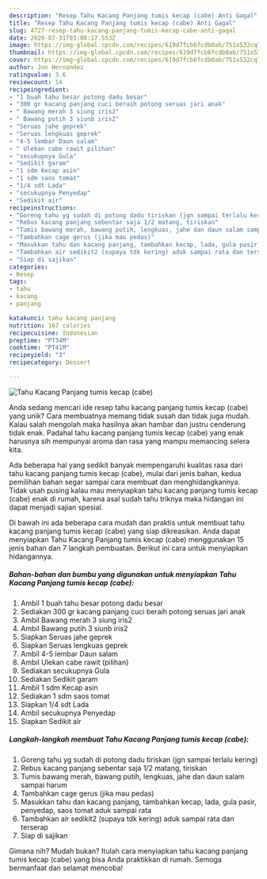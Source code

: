 ```yaml
---
description: "Resep Tahu Kacang Panjang tumis kecap (cabe) Anti Gagal"
title: "Resep Tahu Kacang Panjang tumis kecap (cabe) Anti Gagal"
slug: 4727-resep-tahu-kacang-panjang-tumis-kecap-cabe-anti-gagal
date: 2020-07-31T03:08:17.553Z
image: https://img-global.cpcdn.com/recipes/619d7fcb6fcdb0ab/751x532cq70/tahu-kacang-panjang-tumis-kecap-cabe-foto-resep-utama.jpg
thumbnail: https://img-global.cpcdn.com/recipes/619d7fcb6fcdb0ab/751x532cq70/tahu-kacang-panjang-tumis-kecap-cabe-foto-resep-utama.jpg
cover: https://img-global.cpcdn.com/recipes/619d7fcb6fcdb0ab/751x532cq70/tahu-kacang-panjang-tumis-kecap-cabe-foto-resep-utama.jpg
author: Jon Hernandez
ratingvalue: 3.6
reviewcount: 14
recipeingredient:
- "1 buah tahu besar potong dadu besar"
- "300 gr kacang panjang cuci beraih potong seruas jari anak"
- " Bawang merah 3 siung iris2"
- " Bawang putih 3 siunb iris2"
- "Seruas jahe geprek"
- "Seruas lengkuas geprek"
- "4-5 lembar Daun salam"
- " Ulekan cabe rawit pilihan"
- "secukupnya Gula"
- "Sedikit garam"
- "1 sdm Kecap asin"
- "1 sdm saos tomat"
- "1/4 sdt Lada"
- "secukupnya Penyedap"
- "Sedikit air"
recipeinstructions:
- "Goreng tahu yg sudah di potong dadu tiriskan (jgn sampai terlalu kering)"
- "Rebus kacang panjang sebentar saja 1/2 matang, tiriskan"
- "Tumis bawang merah, bawang putih, lengkuas, jahe dan daun salam sampai harum"
- "Tambahkan cage gerus (jika mau pedas)"
- "Masukkan tahu dan kacang panjang, tambahkan kecap, lada, gula pasir, penyedap, saos tomat aduk sampai rata"
- "Tambahkan air sedikit2 (supaya tdk kering) aduk sampai rata dan terserap"
- "Siap di sajikan"
categories:
- Resep
tags:
- tahu
- kacang
- panjang

katakunci: tahu kacang panjang 
nutrition: 167 calories
recipecuisine: Indonesian
preptime: "PT34M"
cooktime: "PT41M"
recipeyield: "3"
recipecategory: Dessert

---
```



![Tahu Kacang Panjang tumis kecap (cabe)](https://img-global.cpcdn.com/recipes/619d7fcb6fcdb0ab/751x532cq70/tahu-kacang-panjang-tumis-kecap-cabe-foto-resep-utama.jpg)

Anda sedang mencari ide resep tahu kacang panjang tumis kecap (cabe) yang unik? Cara membuatnya memang tidak susah dan tidak juga mudah. Kalau salah mengolah maka hasilnya akan hambar dan justru cenderung tidak enak. Padahal tahu kacang panjang tumis kecap (cabe) yang enak harusnya sih mempunyai aroma dan rasa yang mampu memancing selera kita.



Ada beberapa hal yang sedikit banyak mempengaruhi kualitas rasa dari tahu kacang panjang tumis kecap (cabe), mulai dari jenis bahan, kedua pemilihan bahan segar sampai cara membuat dan menghidangkannya. Tidak usah pusing kalau mau menyiapkan tahu kacang panjang tumis kecap (cabe) enak di rumah, karena asal sudah tahu triknya maka hidangan ini dapat menjadi sajian spesial.


Di bawah ini ada beberapa cara mudah dan praktis untuk membuat tahu kacang panjang tumis kecap (cabe) yang siap dikreasikan. Anda dapat menyiapkan Tahu Kacang Panjang tumis kecap (cabe) menggunakan 15 jenis bahan dan 7 langkah pembuatan. Berikut ini cara untuk menyiapkan hidangannya.

<!--inarticleads1-->

##### Bahan-bahan dan bumbu yang digunakan untuk menyiapkan Tahu Kacang Panjang tumis kecap (cabe):

1. Ambil 1 buah tahu besar potong dadu besar
1. Sediakan 300 gr kacang panjang cuci beraih potong seruas jari anak
1. Ambil  Bawang merah 3 siung iris2
1. Ambil  Bawang putih 3 siunb iris2
1. Siapkan Seruas jahe geprek
1. Siapkan Seruas lengkuas geprek
1. Ambil 4-5 lembar Daun salam
1. Ambil  Ulekan cabe rawit (pilihan)
1. Sediakan secukupnya Gula
1. Sediakan Sedikit garam
1. Ambil 1 sdm Kecap asin
1. Sediakan 1 sdm saos tomat
1. Siapkan 1/4 sdt Lada
1. Ambil secukupnya Penyedap
1. Siapkan Sedikit air




<!--inarticleads2-->

##### Langkah-langkah membuat Tahu Kacang Panjang tumis kecap (cabe):

1. Goreng tahu yg sudah di potong dadu tiriskan (jgn sampai terlalu kering)
1. Rebus kacang panjang sebentar saja 1/2 matang, tiriskan
1. Tumis bawang merah, bawang putih, lengkuas, jahe dan daun salam sampai harum
1. Tambahkan cage gerus (jika mau pedas)
1. Masukkan tahu dan kacang panjang, tambahkan kecap, lada, gula pasir, penyedap, saos tomat aduk sampai rata
1. Tambahkan air sedikit2 (supaya tdk kering) aduk sampai rata dan terserap
1. Siap di sajikan




Gimana nih? Mudah bukan? Itulah cara menyiapkan tahu kacang panjang tumis kecap (cabe) yang bisa Anda praktikkan di rumah. Semoga bermanfaat dan selamat mencoba!

